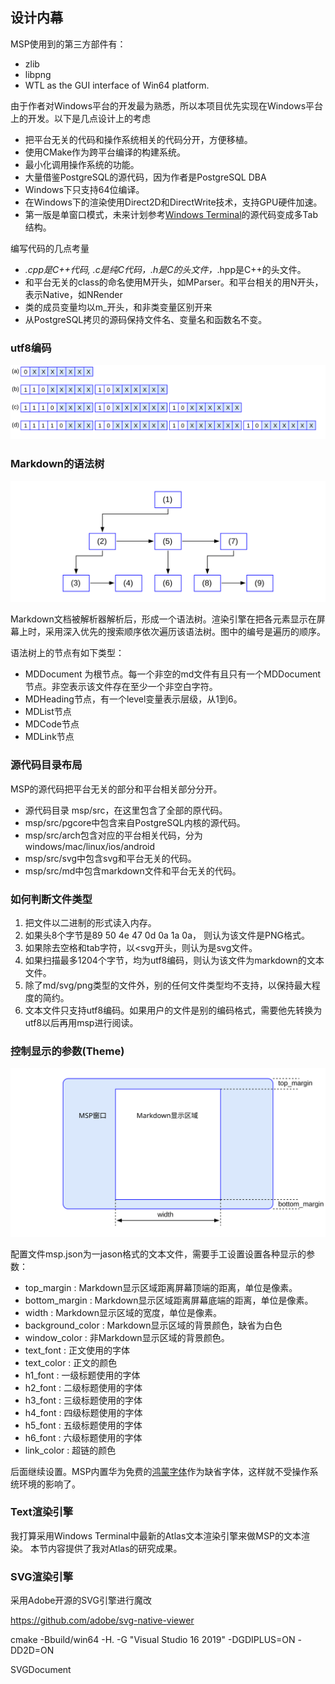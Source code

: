 
## 设计内幕

MSP使用到的第三方部件有：
- zlib
- libpng
- WTL as the GUI interface of Win64 platform.

由于作者对Windows平台的开发最为熟悉，所以本项目优先实现在Windows平台上的开发。以下是几点设计上的考虑
- 把平台无关的代码和操作系统相关的代码分开，方便移植。
- 使用CMake作为跨平台编译的构建系统。
- 最小化调用操作系统的功能。
- 大量借鉴PostgreSQL的源代码，因为作者是PostgreSQL DBA
- Windows下只支持64位编译。
- 在Windows下的渲染使用Direct2D和DirectWrite技术，支持GPU硬件加速。
- 第一版是单窗口模式，未来计划参考[Windows Terminal](https://github.com/microsoft/terminal)的源代码变成多Tab结构。

编写代码的几点考量
- *.cpp是C++代码, *.c是纯C代码，*.h是C的头文件，*.hpp是C++的头文件。
- 和平台无关的class的命名使用M开头，如MParser。和平台相关的用N开头，表示Native，如NRender
- 类的成员变量均以m_开头，和非类变量区别开来
- 从PostgreSQL拷贝的源码保持文件名、变量名和函数名不变。

### utf8编码

![](svg/x5000.svg)

### Markdown的语法树

![](svg/x5001.svg)

Markdown文档被解析器解析后，形成一个语法树。渲染引擎在把各元素显示在屏幕上时，采用深入优先的搜索顺序依次遍历该语法树。图中的编号是遍历的顺序。

语法树上的节点有如下类型：
- MDDocument 为根节点。每一个非空的md文件有且只有一个MDDocument节点。非空表示该文件存在至少一个非空白字符。
- MDHeading节点，有一个level变量表示层级，从1到6。
- MDList节点
- MDCode节点
- MDLink节点

### 源代码目录布局
MSP的源代码把平台无关的部分和平台相关部分分开。
- 源代码目录 msp/src，在这里包含了全部的原代码。
- msp/src/pgcore中包含来自PostgreSQL内核的源代码。
- msp/src/arch包含对应的平台相关代码，分为windows/mac/linux/ios/android
- msp/src/svg中包含svg和平台无关的代码。
- msp/src/md中包含markdown文件和平台无关的代码。

### 如何判断文件类型
1. 把文件以二进制的形式读入内存。
2. 如果头8个字节是89 50 4e 47 0d 0a 1a 0a， 则认为该文件是PNG格式。
3. 如果除去空格和tab字符，以<svg开头，则认为是svg文件。
4. 如果扫描最多1204个字节，均为utf8编码，则认为该文件为markdown的文本文件。
5. 除了md/svg/png类型的文件外，别的任何文件类型均不支持，以保持最大程度的简约。
6. 文本文件只支持utf8编码。如果用户的文件是别的编码格式，需要他先转换为utf8以后再用msp进行阅读。



### 控制显示的参数(Theme)

![](svg/x5002.svg)

配置文件msp.json为一jason格式的文本文件，需要手工设置设置各种显示的参数：
- top_margin : Markdown显示区域距离屏幕顶端的距离，单位是像素。
- bottom_margin : Markdown显示区域距离屏幕底端的距离，单位是像素。
- width : Markdown显示区域的宽度，单位是像素。
- background_color : Markdown显示区域的背景颜色，缺省为白色
- window_color : 非Markdown显示区域的背景颜色。
- text_font : 正文使用的字体
- text_color : 正文的颜色
- h1_font : 一级标题使用的字体
- h2_font : 二级标题使用的字体
- h3_font : 三级标题使用的字体
- h4_font : 四级标题使用的字体
- h5_font : 五级标题使用的字体
- h6_font : 六级标题使用的字体
- link_color : 超链的颜色

后面继续设置。MSP内置华为免费的[鸿蒙字体](https://developer.harmonyos.com/cn/docs/design/font-0000001157868583)作为缺省字体，这样就不受操作系统环境的影响了。

### Text渲染引擎

我打算采用Windows Terminal中最新的Atlas文本渲染引擎来做MSP的文本渲染。 本节内容提供了我对Atlas的研究成果。

### SVG渲染引擎

采用Adobe开源的SVG引擎进行魔改

https://github.com/adobe/svg-native-viewer

cmake -Bbuild/win64 -H. -G "Visual Studio 16 2019" -DGDIPLUS=ON -DD2D=ON



SVGDocument

